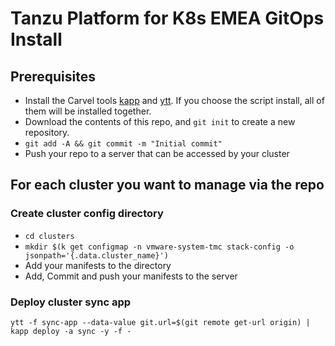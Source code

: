 # Tanzu Platform for K8s EMEA GitOps Install

## Prerequisites

- Install the Carvel tools [kapp](https://carvel.dev/kapp/docs/latest/install/) and [ytt](https://carvel.dev/ytt/docs/latest/install/). If you choose the script install, all of them will be installed together.
- Download the contents of this repo, and `git init` to create a new repository.
- `git add -A && git commit -m "Initial commit"` 
- Push your repo to a server that can be accessed by your cluster

## For each cluster you want to manage via the repo
### Create cluster config directory
- `cd clusters`
- `mkdir $(k get configmap -n vmware-system-tmc stack-config -o jsonpath='{.data.cluster_name}')`
- Add your manifests to the directory
- Add, Commit and push your manifests to the server

### Deploy cluster sync app
```
ytt -f sync-app --data-value git.url=$(git remote get-url origin) | kapp deploy -a sync -y -f -
```